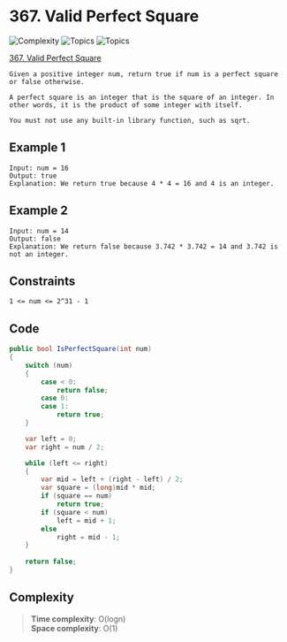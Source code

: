 # 367. Valid Perfect Square

![Complexity](https://img.shields.io/badge/easy-green)
![Topics](https://img.shields.io/badge/math-blue)
![Topics](https://img.shields.io/badge/binary_search-blue)

[367. Valid Perfect Square](https://leetcode.com/problems/valid-perfect-square/description/)

```
Given a positive integer num, return true if num is a perfect square or false otherwise.

A perfect square is an integer that is the square of an integer. In other words, it is the product of some integer with itself.

You must not use any built-in library function, such as sqrt.
```

## Example 1

```
Input: num = 16
Output: true
Explanation: We return true because 4 * 4 = 16 and 4 is an integer.
```

## Example 2

```
Input: num = 14
Output: false
Explanation: We return false because 3.742 * 3.742 = 14 and 3.742 is not an integer.
```

## Constraints

```
1 <= num <= 2^31 - 1
```

## Code

```csharp
public bool IsPerfectSquare(int num)
{
    switch (num)
    {
        case < 0:
            return false;
        case 0:
        case 1:
            return true;
    }

    var left = 0;
    var right = num / 2;

    while (left <= right)
    {
        var mid = left + (right - left) / 2;
        var square = (long)mid * mid;
        if (square == num)
            return true;
        if (square < num)
            left = mid + 1;
        else
            right = mid - 1;
    }
    
    return false;
}
```

## Complexity

> **Time complexity**: O(logn)  
> **Space complexity**: O(1)